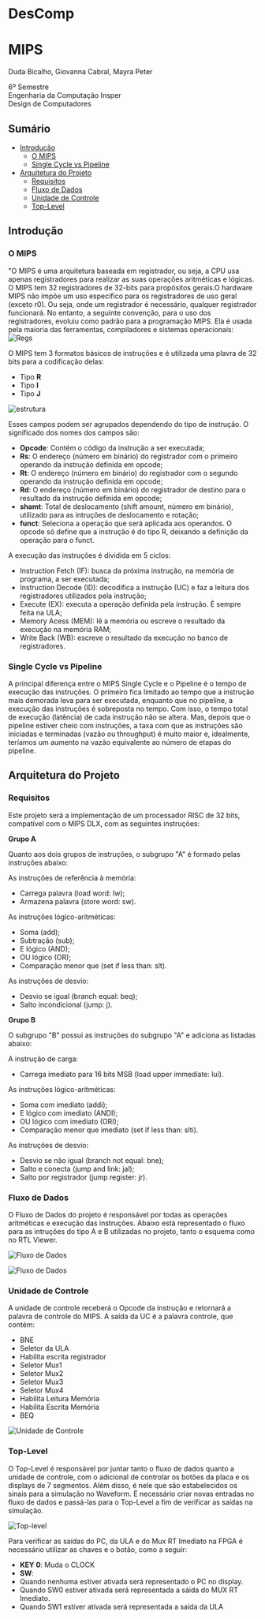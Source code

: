 # DesComp
# MIPS
Duda Bicalho, Giovanna Cabral, Mayra Peter

6º Semestre  
Engenharia da Computação Insper  
Design de Computadores

## Sumário

* [Introdução](#introdução)
  * [O MIPS](#o-mips)
  * [Single Cycle vs Pipeline](#single-cycle-vs-pipeline)
* [Arquitetura do Projeto](#arquitetura-do-projeto)
  * [Requisitos](#requisitos)
  * [Fluxo de Dados](#fluxo-de-dados)
  * [Unidade de Controle](#unidade-de-controle)
  * [Top-Level](#top-level)

## Introdução
### O MIPS

"O MIPS é uma arquitetura baseada em registrador, ou seja, a CPU usa apenas registradores para realizar as suas operações aritméticas e lógicas. O MIPS tem 32 registradores de 32-bits para propósitos gerais.O hardware MIPS não impõe um uso específico para os registradores de uso geral (exceto r0). Ou seja, onde um registrador é necessário, qualquer registrador funcionará. No entanto, a seguinte convenção, para o uso dos registradores, evoluiu como padrão para a programação MIPS. Ela é usada pela maioria das ferramentas, compiladores e sistemas operacionais: 
![Regs](https://github.com/mayrapeter/DesComp/blob/main/MIPS/regs.png)

O MIPS tem 3 formatos básicos de instruções e é utilizada uma plavra de 32 bits para a codificação delas:
* Tipo **R** 
*  Tipo **I** 
* Tipo **J** 

![estrutura](https://github.com/mayrapeter/DesComp/blob/main/MIPS/estrutura.png)

Esses campos podem ser agrupados dependendo do tipo de instrução. O significado dos nomes dos campos são:
* **Opcode**: Contém o código da instrução a ser executada;
* **Rs**:  O endereço (número em binário) do registrador com o primeiro operando da instrução definida em opcode;
* **Rt**: O endereço (número em binário) do registrador com o segundo operando da instrução definida em opcode;
* **Rd**: O endereço (número em binário) do registrador de destino para o resultado da instrução definida em opcode;
* **shamt**: Total de deslocamento (shift amount, número em binário), utilizado para as intruções de deslocamento e rotação;
* **funct**: Seleciona a operação que será aplicada aos operandos. O opcode só define que a instrução é do tipo R, deixando a definição da operação para o funct.

A execução das instruções é dividida em 5 ciclos:

* Instruction Fetch (IF): busca da próxima instrução, na memória de programa, a ser executada;
* Instruction Decode (ID): decodifica a instrução (UC) e faz a leitura dos registradores utilizados pela instrução;
* Execute (EX): executa a operação definida pela instrução. É sempre feita na ULA;
* Memory Acess (MEM): lê a memória ou escreve o resultado da execução na memória RAM;
* Write Back (WB): escreve o resultado da execução no banco de registradores.


### Single Cycle vs Pipeline

A principal diferença entre o MIPS Single Cycle e o Pipeline é o tempo de execução das instruções. O primeiro fica limitado ao tempo que a instrução mais demorada leva para ser executada, enquanto que no pipeline, a execução das instruções é sobreposta no tempo. Com isso, o tempo total de execução (latência) de cada instrução não se altera. Mas, depois que o pipeline estiver cheio com instruções, a taxa com que as instruções são iniciadas e terminadas (vazão ou throughput) é muito maior e, idealmente, teríamos um aumento na vazão equivalente ao número de etapas do pipeline.


## Arquitetura do Projeto
### Requisitos

Este projeto será a implementação de um processador RISC de 32 bits, compatível com o MIPS DLX, com as seguintes instruções:

**Grupo A**

Quanto aos dois grupos de instruções, o subgrupo "A" é formado pelas instruções abaixo:

As instruções de referência à memória:

* Carrega palavra (load word: lw);
* Armazena palavra (store word: sw).

As instruções lógico-aritméticas:

* Soma (add);
* Subtração (sub);
* E lógico (AND);
* OU lógico (OR);
* Comparação menor que (set if less than: slt).

As instruções de desvio:

* Desvio se igual (branch equal: beq);
* Salto incondicional (jump: j).

**Grupo B**

O subgrupo "B" possui as instruções do subgrupo "A" e adiciona as listadas abaixo:

A instrução de carga:

* Carrega imediato para 16 bits MSB (load upper immediate: lui).

As instruções lógico-aritméticas:

* Soma com imediato (addi);
* E lógico com imediato (ANDI);
* OU lógico com imediato (ORI);
* Comparação menor que imediato (set if less than: slti).

As instruções de desvio:

* Desvio se não igual (branch not equal: bne);
* Salto e conecta (jump and link: jal);
* Salto por registrador (jump register: jr).

### Fluxo de Dados
O Fluxo de Dados do projeto é responsável por todas as operações aritméticas e execução das instruções. Abaixo está representado o fluxo para as intruções do tipo A e B utilizadas no projeto, tanto o esquema como no RTL Viewer. 

![Fluxo de Dados](https://github.com/mayrapeter/DesComp/blob/main/MIPS/fluxo_dados.png)

![Fluxo de Dados](https://github.com/mayrapeter/DesComp/blob/main/MIPS/rtl_viewer.png)

### Unidade de Controle
A unidade de controle receberá o Opcode da instrução e retornará a palavra de controle do MIPS. A saída da UC é a palavra controle, que contém:
* BNE
* Seletor da ULA
* Habilita escrita registrador
* Seletor Mux1
* Seletor Mux2
* Seletor Mux3
* Seletor Mux4
* Habilita Leitura Memória
* Habilita Escrita Memória
* BEQ

![Unidade de Controle](https://github.com/mayrapeter/DesComp/blob/main/MIPS/unidade_controle.png)

### Top-Level
O Top-Level é responsável por juntar tanto o fluxo de dados quanto a unidade de controle, com o adicional de controlar os botões da placa e os displays de 7 segmentos. Além disso, é nele que são estabelecidos os sinais para a simulação no Waveform. É necessário criar novas entradas no fluxo de dados e passá-las para o Top-Level a fim de verificar as saídas na simulação.

![Top-level](https://github.com/mayrapeter/DesComp/blob/main/MIPS/top_level.png)

Para verificar as saídas do PC, da ULA e do Mux RT Imediato na FPGA é necessário utilizar as chaves e o botão, como a seguir:
* **KEY 0**: Muda o CLOCK
* **SW**: 
 * Quando nenhuma estiver ativada será representado o PC no display. 
 * Quando SW0 estiver ativada será representada a sáida do MUX RT Imediato. 
 * Quando SW1 estiver ativada será representada a saída da ULA
